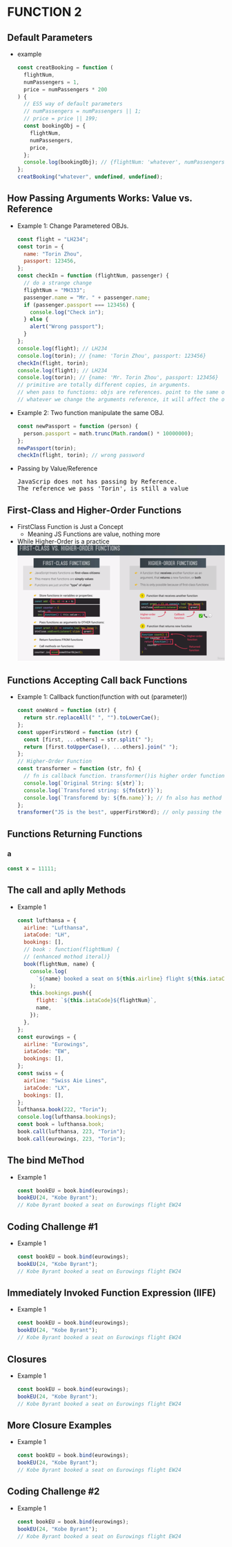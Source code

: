 # FUNCTION 2

## Default Parameters

- example

  ```javascript
  const creatBooking = function (
    flightNum,
    numPassengers = 1,
    price = numPassengers * 200
  ) {
    // ES5 way of default parameters
    // numPassengers = numPassengers || 1;
    // price = price || 199;
    const bookingObj = {
      flightNum,
      numPassengers,
      price,
    };
    console.log(bookingObj); // {flightNum: 'whatever', numPassengers: 1, price: 200}
  };
  creatBooking("whatever", undefined, undefined);
  ```

## How Passing Arguments Works: Value vs. Reference

- Example 1: Change Parametered OBJs.

  ```javascript
  const flight = "LH234";
  const torin = {
    name: "Torin Zhou",
    passport: 123456,
  };
  const checkIn = function (flightNum, passenger) {
    // do a strange change
    flightNum = "MH333";
    passenger.name = "Mr. " + passenger.name;
    if (passenger.passport === 123456) {
      console.log("Check in");
    } else {
      alert("Wrong passport");
    }
  };
  console.log(flight); // LH234
  console.log(torin); // {name: 'Torin Zhou', passport: 123456}
  checkIn(flight, torin);
  console.log(flight); // LH234
  console.log(torin); // {name: 'Mr. Torin Zhou', passport: 123456}
  // primitive are totally different copies, in arguments.
  // when pass to functions: objs are references. point to the same obj.
  // whatever we change the arguments reference, it will affect the original.
  ```

- Example 2: Two function manipulate the same OBJ.

  ```javascript
  const newPassport = function (person) {
    person.passport = math.trunc(Math.random() * 10000000);
  };
  newPassport(torin);
  checkIn(flight, torin); // wrong password
  ```

- Passing by Value/Reference
  <pre>
  JavaScrip does not has passing by Reference. 
  The reference we pass 'Torin', is still a value</pre>

## First-Class and Higher-Order Functions

- FirstClass Function is Just a Concept
  - Meaning JS Functions are value, nothing more
- While Higher-Order is a practice
  ![](img/firstClassFunction.png)

## Functions Accepting Call back Functions

- Example 1: Callback function(function with out (parameter))

  ```javascript
  const oneWord = function (str) {
    return str.replaceAll(" ", "").toLowerCae();
  };
  const upperFirstWord = function (str) {
    const [first, ...others] = str.split(" ");
    return [first.toUpperCase(), ...others].join(" ");
  };
  // Higher-Order Function
  const transformer = function (str, fn) {
    // fn is callback function. transformer()is higher order function
    console.log(`Original String: ${str}`);
    console.log(`Transfored string: ${fn(str)}`);
    console.log(`Transforemd by: ${fn.name}`); // fn also has method
  };
  transformer("JS is the best", upperFirstWord); // only passing the function value. not calling it right now.
  ```

## Functions Returning Functions

### a

```javascript
const x = 11111;
```

## The call and aplly Methods

- Example 1

  ```javascript
  const lufthansa = {
    airline: "Lufthansa",
    iataCode: "LH",
    bookings: [],
    // book : function(flightNum) {
    // (enhanced mothod iteral)}
    book(flightNum, name) {
      console.log(
        `${name} booked a seat on ${this.airline} flight ${this.iataCode}${flightNum}`
      );
      this.bookings.push({
        flight: `${this.iataCode}${flightNum}`,
        name,
      });
    },
  };
  const eurowings = {
    airline: "Eurowings",
    iataCode: "EW",
    bookings: [],
  };
  const swiss = {
    airline: "Swiss Aie Lines",
    iataCode: "LX",
    bookings: [],
  };
  lufthansa.book(222, "Torin");
  console.log(lufthansa.bookings);
  const book = lufthansa.book;
  book.call(lufthansa, 223, "Torin");
  book.call(eurowings, 223, "Torin");
  ```

## The bind MeThod

- Example 1

  ```javascript
  const bookEU = book.bind(eurowings);
  bookEU(24, "Kobe Byrant");
  // Kobe Byrant booked a seat on Eurowings flight EW24
  ```

## Coding Challenge #1

- Example 1

  ```javascript
  const bookEU = book.bind(eurowings);
  bookEU(24, "Kobe Byrant");
  // Kobe Byrant booked a seat on Eurowings flight EW24
  ```

## Immediately Invoked Function Expression (IIFE)

- Example 1

  ```javascript
  const bookEU = book.bind(eurowings);
  bookEU(24, "Kobe Byrant");
  // Kobe Byrant booked a seat on Eurowings flight EW24
  ```

## Closures

- Example 1

  ```javascript
  const bookEU = book.bind(eurowings);
  bookEU(24, "Kobe Byrant");
  // Kobe Byrant booked a seat on Eurowings flight EW24
  ```

## More Closure Examples

- Example 1

  ```javascript
  const bookEU = book.bind(eurowings);
  bookEU(24, "Kobe Byrant");
  // Kobe Byrant booked a seat on Eurowings flight EW24
  ```

## Coding Challenge #2

- Example 1

  ```javascript
  const bookEU = book.bind(eurowings);
  bookEU(24, "Kobe Byrant");
  // Kobe Byrant booked a seat on Eurowings flight EW24
  ```
